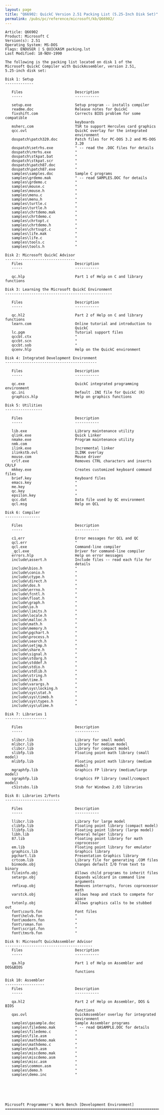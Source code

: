 ```yaml
---
layout: page
title: "Q66902: QuickC Version 2.51 Packing List (5.25-Inch Disk Set)"
permalink: /pubs/pc/reference/microsoft/kb/Q66902/
---
```


	Article: Q66902
	Product: Microsoft C
	Version(s): 2.51
	Operating System: MS-DOS
	Flags: ENDUSER | S_QUICKASM packing.lst
	Last Modified: 18-NOV-1990
	
	The following is the packing list located on disk 1 of the
	Microsoft QuickC Compiler with QuickAssembler, version 2.51,
	5.25-inch disk set:
	
	Disk 1: Setup
	-------------
	
	   Files                        Description
	   -----                        -----------
	
	   setup.exe                    Setup program -- installs compiler
	   readme.doc                   Release notes for QuickC
	   fixshift.com                 Corrects BIOS problem for some compatible
	                                keyboards
	   msherc.com                   TSR to support Hercules card graphics
	   qcc.ovl                      QuickC overlay for the integrated
	                                environment
	   dospatch\patch320.doc        Patch files for PC-DOS 3.2 and MS-DOS
	                                3.20
	   dospatch\setrhs.exe          " -- read the .DOC files for details
	   dospatch\rmrhs.exe           "
	   dospatch\stkpat.bat          "
	   dospatch\stkpat.scr          "
	   dospatch\patch87.doc         "
	   dospatch\patch87.exe         "
	   samples\samples.doc          Sample C programs
	   samples\grdemo.mak           " -- read SAMPLES.DOC for details
	   samples\grdemo.c             "
	   samples\mouse.c              "
	   samples\mouse.h              "
	   samples\menu.c               "
	   samples\menu.h               "
	   samples\turtle.c             "
	   samples\turtle.h             "
	   samples\chrtdemo.mak         "
	   samples\chrtdemo.c           "
	   samples\chrtopt.c            "
	   samples\chrtdemo.h           "
	   samples\chrtsupt.c           "
	   samples\life.mak             "
	   samples\life.c               "
	   samples\tools.c              "
	   samples\tools.h              "
	
	Disk 2: Microsoft QuickC Advisor
	--------------------------------
	   Files                        Description
	   -----                        -----------
	
	   qc.hlp                       Part 1 of Help on C and library functions
	
	Disk 3: Learning the Microsoft QuickC Environment
	-------------------------------------------------
	
	   Files                        Description
	   -----                        -----------
	
	   qc.hl2                       Part 2 of Help on C and library functions
	   learn.com                    Online tutorial and introduction to
	                                QuickC
	   lc.pgm                       Tutorial support files
	   qccbt.ctx                    "
	   qccbt.scn                    "
	   qccbt.sob                    "
	   qcenv.hlp                    Help on the QuickC environment
	
	Disk 4: Integrated Development Environment
	------------------------------------------
	
	   Files                        Description
	   -----                        -----------
	
	   qc.exe                       QuickC integrated programming environment
	   qc.ini                       Default .INI file for QuickC (R)
	   graphics.hlp                 Help on graphics functions
	
	Disk 5: Utilities
	-----------------
	
	   Files                        Description
	   -----                        -----------
	
	   lib.exe                      Library maintenance utility
	   qlink.exe                    Quick Linker
	   nmake.exe                    Program maintenance utility
	   nmk.com
	   ilink.exe                    Incremental linker
	   ilinkstb.ovl                 ILINK overlay
	   mouse.com                    Mouse driver
	   crlf.exe                     Removes CTRL characters and inserts CR/LF
	   mkkey.exe                    Creates customized keyboard command files
	   brief.key                    Keyboard files
	   emacs.key                    "
	   me.key                       "
	   qc.key                       "
	   epsilon.key                  "
	   qcc.dat                      Data file used by QC environment
	   qcl.msg                      Help on QCL
	
	Disk 6: Compiler
	----------------
	
	   Files                        Description
	   -----                        -----------
	
	   c1.err                       Error messages for QCL and QC
	   qcl.err                      "
	   qcl.exe                      Command-line compiler
	   _qcl.exe                     Driver for command-line compiler
	   errors.hlp                   Help on error messages
	   include\assert.h             Include files -- read each file for
	                                details
	   include\bios.h               "
	   include\conio.h              "
	   include\ctype.h              "
	   include\direct.h             "
	   include\dos.h                "
	   include\errno.h              "
	   include\fcntl.h              "
	   include\float.h              "
	   include\graph.h              "
	   include\io.h                 "
	   include\limits.h             "
	   include\locale.h             "
	   include\malloc.h             "
	   include\math.h               "
	   include\memory.h             "
	   include\pgchart.h            "
	   include\process.h            "
	   include\search.h             "
	   include\setjmp.h             "
	   include\share.h              "
	   include\signal.h             "
	   include\stdarg.h             "
	   include\stddef.h             "
	   include\stdio.h              "
	   include\stdlib.h             "
	   include\string.h             "
	   include\time.h               "
	   include\varargs.h            "
	   include\sys\locking.h        "
	   include\sys\stat.h           "
	   include\sys\timeb.h          "
	   include\sys\types.h          "
	   include\sys\utime.h          "
	
	Disk 7: Libraries 1
	-------------------
	
	   Files                        Description
	   -----                        -----------
	
	   slibcr.lib                   Library for small model
	   mlibcr.lib                   Library for medium model
	   clibcr.lib                   Library for compact model
	   slibfp.lib                   Floating point math library (small model)
	   mlibfp.lib                   Floating point math library (medium
	                                model)
	   mgraphfp.lib                 Graphics FP library (medium/large model)
	   sgraphfp.lib                 Graphics FP library (small/compact model)
	   c51stubs.lib                 Stub for Windows 2.03 libraries
	
	Disk 8: Libraries 2/Fonts
	-------------------------
	
	   Files                        Description
	   -----                        -----------
	
	   llibcr.lib                   Library for large model
	   clibfp.lib                   Floating point library (compact model)
	   llibfp.lib                   Floating point library (large model)
	   libh.lib                     General helper library
	   87.lib                       Floating point library for math
	                                coprocessor
	   em.lib                       Floating point library for emulator
	   graphics.lib                 Graphics library
	   pgchart.lib                  Presentation Graphics library
	   crtcom.lib                   Library file for generating .COM files
	   binmode.obj                  Changes default I/O from text to binary
	   fileinfo.obj                 Allows child programs to inherit files
	   setargv.obj                  Expands wildcard in command line
	                                arguments
	   rmfixup.obj                  Removes interrupts, forces coprocessor
	                                math
	   varstck.obj                  Allows heap and stack to compete for
	                                space
	   txtonly.obj                  Allows graphics calls to be stubbed out
	   font\courb.fon               Font files
	   font\helvb.fon               "
	   font\modern.fon              "
	   font\roman.fon               "
	   font\script.fon              "
	   font\tmsrb.fon               "
	
	Disk 9: Microsoft QuickAssembler Advisor
	----------------------------------------
	   Files                        Description
	   -----                        -----------
	
	   qa.hlp                       Part 1 of Help on Assembler and DOS&BIOS
	                                functions
	
	Disk 10: Assembler
	------------------
	   Files                        Description
	   -----                        -----------
	
	   qa.hl2                       Part 2 of Help on Assembler, DOS & BIOS
	                                functions
	   qas.ovl                      QuickAssembler overlay for integrated
	                                environment
	   samples\qasample.doc         Sample Assembler programs
	   samples\filedemo.mak         " -- read QASAMPLE.DOC for details
	   samples\filedemo.c           "
	   samples\file.asm             "
	   samples\mathdemo.mak         "
	   samples\mathdemo.c           "
	   samples\math.asm             "
	   samples\miscdemo.mak         "
	   samples\miscdemo.asm         "
	   samples\misc.asm             "
	   samples\common.asm           "
	   samples\demo.h               "
	   samples\demo.inc             "
	
	
	
	
	
	
	Microsoft Programmer's Work Bench [Development Environment]
	=============================================================================
